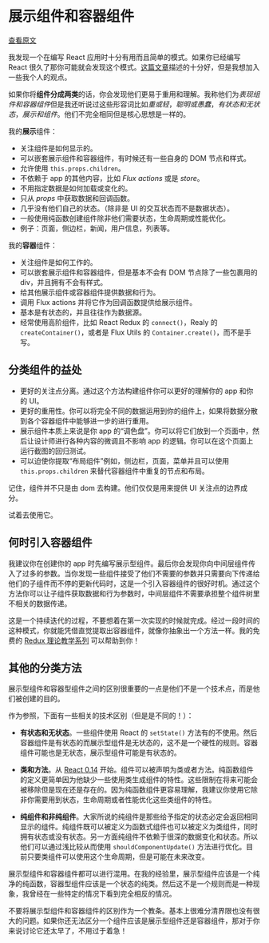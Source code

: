 # 展示组件和容器组件

[查看原文](https://medium.com/@dan_abramov/smart-and-dumb-components-7ca2f9a7c7d0)

我发现一个在编写 React 应用时十分有用而且简单的模式。如果你已经编写 React 很久了那你可能就会发现这个模式。[这篇文章](https://medium.com/@learnreact/container-components-c0e67432e005)描述的十分好，但是我想加入一些我个人的观点。

如果你将**组件分成两类**的话，你会发现他们更易于重用和理解。我称他们为*表现组件和容器组件*但是我还听说过这些形容词比如*重或轻*，_聪明或愚蠢_，_有状态和无状态_，_展示和组件_。他们不完全相同但是核心思想是一样的。

我的**展示**组件：

- 关注组件是如何显示的。
- 可以嵌套展示组件和容器组件，有时候还有一些自身的 DOM 节点和样式。
- 允许使用 `this.props.children`。
- 不依赖于 app 的其他内容，比如 _Flux actions_ 或是 _store_。
- 不用指定数据是如何加载或变化的。
- 只从 _props_ 中获取数据和回调函数。
- 几乎没有他们自己的状态。（除非是 UI 的交互状态而不是数据状态）。
- 一般使用纯函数创建组件除非他们需要状态，生命周期或性能优化。
- 例子：页面，侧边栏，新闻，用户信息，列表等。

我的**容器**组件：

- 关注组件是如何工作的。
- 可以嵌套展示组件和容器组件，但是基本不会有 DOM 节点除了一些包裹用的 div，并且拥有不会有样式。
- 给其他展示组件或容器组件提供数据和行为。
- 调用 Flux actions 并将它作为回调函数提供给展示组件。
- 基本是有状态的，并且往往作为数据源。
- 经常使用高阶组件，比如 React Redux 的 `connect()`，Realy 的 `createContainer()`，或者是 Flux Utils 的 `Container.create()`，而不是手写。

## 分类组件的益处

- 更好的关注点分离。通过这个方法构建组件你可以更好的理解你的 app 和你的 UI。
- 更好的重用性。你可以将完全不同的数据运用到你的组件上，如果将数据分散到各个容器组件中能够进一步的进行重用。
- 展示组件本质上来说是你 app 的“调色盘”。你可以将它们放到一个页面中，然后让设计师进行各种内容的微调且不影响 app 的逻辑。你可以在这个页面上运行截图的回归测试。
- 可以迫使你提取“布局组件”例如，侧边栏，页面，菜单并且可以使用 `this.props.children` 来替代容器组件中重复的节点和布局。

记住，组件并不只是由 dom 去构建。他们仅仅是用来提供 UI 关注点的边界成分。

试着去使用它。

## 何时引入容器组件

我建议你在创建你的 app 时先编写展示型组件。最后你会发现你向中间层组件传入了过多的参数。当你发现一些组件接受了他们不需要的参数并只需要向下传递给他们的子组件而不停的更新代码时，这是一个引入容器组件的很好时机。通过这个方法你可以让子组件获取数据和行为参数时，中间层组件不需要承担整个组件树里不相关的数据传递。

这是一个持续迭代的过程，不要想着在第一次实现的时候就完成。经过一段时间的这种模式，你就能凭借直觉提取出容器组件，就像你抽象出一个方法一样。我的免费的 [Redux 理论教学系列](https://egghead.io/courses/getting-started-with-redux) 可以帮助到你！

## 其他的分类方法

展示型组件和容器型组件之间的区别很重要的一点是他们不是一个技术点，而是他们被创建的目的。

作为参照，下面有一些相关的技术区别（但是是不同的！）：

- **有状态和无状态**。一些组件使用 React 的 `setState()` 方法有的不使用。然后容器组件是有状态的而展示型组件是无状态的，这不是一个硬性的规则。容器组件可能也是无状态，展示型组件可能是有状态的。

- **类和方法**。从 [React 0.14](https://reactjs.org/blog/2015/10/07/react-v0.14.html#stateless-functional-components) 开始。组件可以被声明为类或者方法。纯函数组件的定义更简单因为他缺少一些使用类生成组件的特性。这些限制在将来可能会被移除但是现在还是存在的。因为纯函数组件更容易理解，我建议你使用它除非你需要用到状态，生命周期或者性能优化这些类组件的特性。

- **纯组件和非纯组件**。大家所说的纯组件是那些给予指定的状态必定会返回相同显示的组件。纯组件既可以被定义为函数式组件也可以被定义为类组件，同时拥有状态或没有状态。另一方面纯组件不依赖于很深的数据变化和状态。所以他们可以通过浅比较从而使用 `shouldComponentUpdate()` 方法进行优化。目前只要类组件可以使用这个生命周期，但是可能在未来改变。

展示型组件和容器组件都可以进行混用。在我的经验里，展示型组件应该是一个纯净的纯函数，容器型组件应该是一个状态的纯类。然后这不是一个规则而是一种现象，我曾经在一些特定的情况下看到完全相反的情况。

不要将展示型组件和容器组件的区别作为一个教条。基本上很难分清界限也没有很大的问题。如果你还无法区分一个组件应该是展示型组件还是容器组件，那对于你来说讨论它还太早了，不用过于着急！
